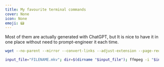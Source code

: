 ```yaml
---
title: My favourite terminal commands
cover: None
icon: None
emoji: 📟
---
```


Most of them are actually generated with ChatGPT, but It is nice to have it in one place without need to prompt-engineer it each time.

```bash
wget --no-parent --mirror --convert-links --adjust-extension --page-requisites --no-clobber --cut-dirs=1 --directory-prefix="$HOME/Downloads" <URL>
```

```bash
input_file="FILENAME.mkv"; dir=$(dirname "$input_file"); ffmpeg -i "$input_file" -ss 00:01:12 -to 00:54:13 -map 0 -c copy "$dir/part1.mkv" && ffmpeg -i "$input_file" -ss 01:02:19 -to 02:01:29 -map 0 -c copy "$dir/part2.mkv" && printf "file '$dir/part1.mkv'\nfile '$dir/part2.mkv'\n" > "$dir/concat_list.txt" && ffmpeg -f concat -safe 0 -i "$dir/concat_list.txt" -map 0 -c copy "$dir/FILENAME.mp4" && rm "$dir/part1.mkv" "$dir/part2.mkv" "$dir/concat_list.txt"
```
